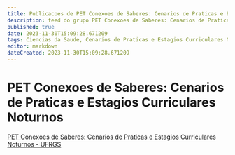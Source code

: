 ```yaml
---
title: Publicacoes de PET Conexoes de Saberes: Cenarios de Praticas e Estagios Curriculares Noturnos - UFRGS 
description: feed do grupo PET Conexoes de Saberes: Cenarios de Praticas e Estagios Curriculares Noturnos - UFRGS
published: true
date: 2023-11-30T15:09:28.671209
tags: Ciencias da Saude, Cenarios de Praticas e Estagios Curriculares Noturnos
editor: markdown
dateCreated: 2023-11-30T15:09:28.671209
---
```


# PET Conexoes de Saberes: Cenarios de Praticas e Estagios Curriculares Noturnos
[PET Conexoes de Saberes: Cenarios de Praticas e Estagios Curriculares Noturnos - UFRGS](/grupo/214PETConexoesdeSaberesCenariosdePraticaseEstagiosCurricularesNoturnosUFRGS.md)